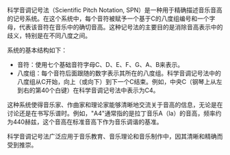 科学音调记号法（Scientific Pitch Notation, SPN）是一种用于精确描述音乐音高的记号系统。在这个系统中，每个音符被赋予一个基于C的八度组编号和一个字母，代表该音符在音乐中的确切音高。这种记号法的主要目的是消除音高表示中的歧义，特别是在不同八度之间。

系统的基本结构如下：

- 音符：使用七个基础音符字母C、D、E、F、G、A、B来表示。
- 八度组：每个音符后面跟随的数字表示其所在的八度组。科学音调记号法中的八度组从C开始，向上（或向下）到下一个C结束。例如，中央C（钢琴上从左到右的第40个白键）在科学音调记号法中表示为C4。

这种系统使得音乐家、作曲家和理论家能够清晰地交流关于音高的信息，无论是在讨论还是在书写乐谱时。例如，"A4"通常指的是拉丁音乐A（la）的音高，频率约为440赫兹，这个音高在标准音高下作为音乐调谐的基准。

科学音调记号法广泛应用于音乐教育、音乐理论和音乐制作中，因其清晰和精确而受到推崇。